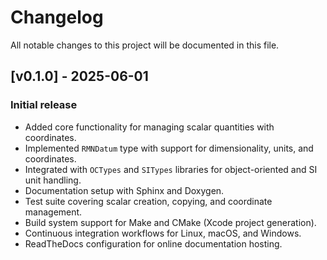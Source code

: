 # Changelog

All notable changes to this project will be documented in this file.

## [v0.1.0] - 2025-06-01
### Initial release
- Added core functionality for managing scalar quantities with coordinates.
- Implemented `RMNDatum` type with support for dimensionality, units, and coordinates.
- Integrated with `OCTypes` and `SITypes` libraries for object-oriented and SI unit handling.
- Documentation setup with Sphinx and Doxygen.
- Test suite covering scalar creation, copying, and coordinate management.
- Build system support for Make and CMake (Xcode project generation).
- Continuous integration workflows for Linux, macOS, and Windows.
- ReadTheDocs configuration for online documentation hosting.
